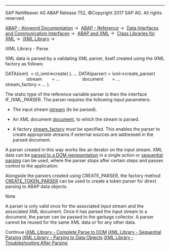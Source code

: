   

* * *

SAP NetWeaver AS ABAP Release 752, ©Copyright 2017 SAP AG. All rights reserved.

[ABAP - Keyword Documentation](javascript:call_link\('abenabap.htm'\)) →  [ABAP - Reference](javascript:call_link\('abenabap_reference.htm'\)) →  [Data Interfaces and Communication Interfaces](javascript:call_link\('abenabap_data_communication.htm'\)) →  [ABAP and XML](javascript:call_link\('abenabap_xml.htm'\)) →  [Class Libraries for XML](javascript:call_link\('abenabap_xml_libs.htm'\)) →  [iXML Library](javascript:call_link\('abenabap_ixml_lib.htm'\)) → 

iXML Library - Parse

XML data is parsed by a validating XML parser, itself created using the iXML factory as follows:

DATA(ixml)  = cl\_ixml=>create( ).
...
DATA(parser) = ixml->create\_parser(
                 istream        = ...
                 document       = ...
                 stream\_factory = ... ).

The static type of the reference variable parser is then the interface IF\_IXML\_PARSER. The parser requires the following input parameters:

-   The input stream [istream](javascript:call_link\('abenabap_ixml_lib_input_output.htm'\)) (to be parsed).

-   An XML document [document](javascript:call_link\('abenabap_ixml_lib_input_output.htm'\)), to which the stream is parsed.

-   A factory [stream\_factory](javascript:call_link\('abenabap_ixml_lib_input_output.htm'\)) must be specified. This enables the parser to create appropriate streams if external sources are addressed in the parsed document.

A parser created in this way works like an iterator on the input stream. XML data can be [parsed to a DOM representation](javascript:call_link\('abenabap_ixml_lib_parse_dom.htm'\)) in a single action or [sequential parsing](javascript:call_link\('abenabap_ixml_lib_parse_event.htm'\)) can be used, where the parser stops after certain steps and passes control to the application.

Alongside the parsers created using CREATE\_PARSER, the factory method [CREATE\_TOKEN\_PARSER](javascript:call_link\('abenabap_ixml_lib_parse_token.htm'\)) can be used to create a token parser for direct parsing to ABAP data objects.

Note

A parser is only valid once for the associated input stream and the associated XML document. Once it has parsed the input stream to a document, the parser can be passed to the garbage collector. A parser cannot be reused for the same XML data or for any other data.

Continue
[iXML Library - Complete Parse to DOM](javascript:call_link\('abenabap_ixml_lib_parse_dom.htm'\))
[iXML Library - Sequential Parsing](javascript:call_link\('abenabap_ixml_lib_parse_event.htm'\))
[iXML Library - Parsing to Data Objects](javascript:call_link\('abenabap_ixml_lib_parse_token.htm'\))
[iXML Library - Troubleshooting After Parsing](javascript:call_link\('abenabap_ixml_lib_parse_error.htm'\))